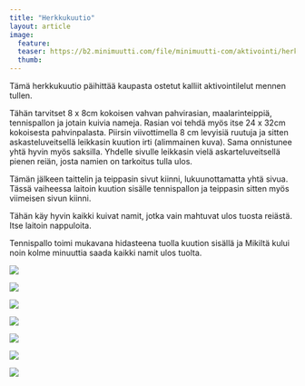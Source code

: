 ```yaml
---
title: "Herkkukuutio"
layout: article
image:
  feature:
  teaser: https://b2.minimuutti.com/file/minimuutti-com/aktivointi/herkkukuutio/DSC37126-245px.jpg
  thumb:
---
```


Tämä herkkukuutio päihittää kaupasta ostetut kalliit aktivointilelut mennen tullen.

Tähän tarvitset 8 x 8cm kokoisen vahvan pahvirasian, maalarinteippiä, tennispallon ja jotain kuivia nameja. Rasian voi tehdä myös itse 24 x 32cm kokoisesta pahvinpalasta. Piirsin viivottimella 8 cm levyisiä ruutuja ja sitten askasteluveitsellä leikkasin kuution irti (alimmainen kuva). Sama onnistunee yhtä hyvin myös saksilla. Yhdelle sivulle leikkasin vielä askarteluveitsellä pienen reiän, josta namien on tarkoitus tulla ulos.

Tämän jälkeen taittelin ja teippasin sivut kiinni, lukuunottamatta yhtä sivua. Tässä vaiheessa laitoin kuution sisälle tennispallon ja teippasin sitten myös viimeisen sivun kiinni.

Tähän käy hyvin kaikki kuivat namit, jotka vain mahtuvat ulos tuosta reiästä. Itse laitoin nappuloita.

Tennispallo toimi mukavana hidasteena tuolla kuution sisällä ja Mikiltä kului noin kolme minuuttia saada kaikki namit ulos tuolta.

![](https://b2.minimuutti.com/file/minimuutti-com/aktivointi/herkkukuutio/DSC37048-800px.jpg)

![](https://b2.minimuutti.com/file/minimuutti-com/aktivointi/herkkukuutio/DSC37210-800px.jpg)

![](https://b2.minimuutti.com/file/minimuutti-com/aktivointi/herkkukuutio/DSC37226-800px.jpg)

![](https://b2.minimuutti.com/file/minimuutti-com/aktivointi/herkkukuutio/DSC37208-800px.jpg)

![](https://b2.minimuutti.com/file/minimuutti-com/aktivointi/herkkukuutio/DSC37186-800px.jpg)

![](https://b2.minimuutti.com/file/minimuutti-com/aktivointi/herkkukuutio/DSC37126-800px.jpg)

![](https://b2.minimuutti.com/file/minimuutti-com/aktivointi/herkkukuutio/DSC37040-800px.jpg)
